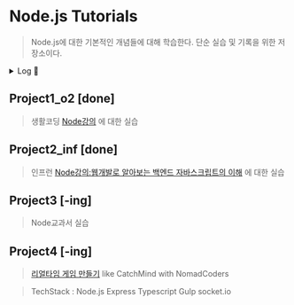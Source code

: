 # Node.js Tutorials

> Node.js에 대한 기본적인 개념들에 대해 학습한다. 단순 실습 및 기록을 위한 저장소이다.

<details>
<summary>Log 📖 </summary>

- 19년 12월 ~ 20년 1/2월 Start : 처음 노드에 대해서 공부를 시작함 💡
- 21년 8월 : Make Node Rest API
- 22년 5월 : 노드만을 위한 공부할 시간을 마련해보자. 백엔드...
- ~~22년 6월 Node A-Z with Ellie : 묵혀둔 강의 드디어 시작, 자 들어보자잉~ 🚀~~ → 이번에도 못함 😓
</details>

## Project1_o2 [done]

> 생활코딩 [Node강의](https://www.opentutorials.org/course/2136) 에 대한 실습

## Project2_inf [done]

> 인프런 [Node강의:웹개발로 알아보는 백엔드 자바스크립트의 이해](https://www.inflearn.com/course/node-js-%EC%9B%B9%EA%B0%9C%EB%B0%9C) 에 대한 실습

## Project3 [-ing]

> Node교과서 실습

## Project4 [-ing]

> [리얼타임 게임 만들기](https://nomadcoders.co/realtime-nodejs/lobby) like CatchMind with NomadCoders

> TechStack : Node.js Express Typescript Gulp socket.io
